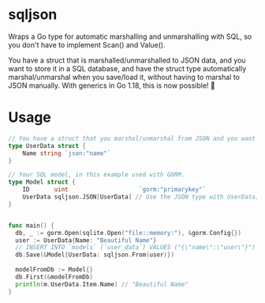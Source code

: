 # sqljson
Wraps a Go type for automatic marshalling and unmarshalling with SQL, so you don't have to implement Scan() and Value().

You have a struct that is marshalled/unmarshalled to JSON data, and you want to store it in a SQL database, and have the struct type automatically marshal/unmarshal when you save/load it, without having to marshal to JSON manually. With generics in Go 1.18, this is now possible! 🥳

# Usage
```go
// You have a struct that you marshal/unmarshal from JSON and you want to automatically unmarshal.
type UserData struct {
	Name string `json:"name"`
}

// Your SQL model, in this example used with GORM.
type Model struct {
	ID       uint                    `gorm:"primarykey"`
	UserData sqljson.JSON[UserData] // Use the JSON type with UserData, your data struct, as a type parameter.
}


func main() {
  db, _ := gorm.Open(sqlite.Open("file::memory:"), &gorm.Config{})
  user := UserData{Name: "Beautiful Name"}
  // INSERT INTO `models` (`user_data`) VALUES ("{\"name\":\"user\"}") RETURNING `id`
  db.Save(&Model{UserData: sqljson.From(user)})
  
  modelFromDb := Model{}
  db.First(&modelFromDb)
  println(m.UserData.Item.Name) // "Beautiful Name"
}
```
